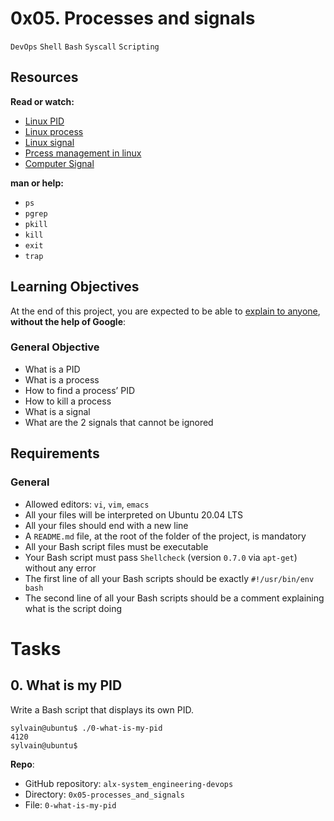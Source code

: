 # 0x05. Processes and signals
`DevOps`
`Shell`
`Bash`
`Syscall`
`Scripting`

## Resources
**Read or watch:**
  * [Linux PID](https://www.linfo.org/pid.html)
  * [Linux process](https://www.thegeekstuff.com/2012/03/linux-processes-environment/)
  * [Linux signal](https://www.educative.io/answers/what-are-linux-signals)
  * [Prcess management in linux](https://www.digitalocean.com/community/tutorials/process-management-in-linux)
  * [Computer Signal](https://www.computerhope.com/unix/signals.htm)

**man or help:**
  * `ps`
  * `pgrep`
  * `pkill`
  * `kill`
  * `exit`
  * `trap`

## Learning Objectives
At the end of this project, you are expected to be able to [explain to anyone](https://fs.blog/feynman-learning-technique/), **without the help of Google**:
### General Objective
  * What is a PID
  * What is a process
  * How to find a process’ PID
  * How to kill a process
  * What is a signal
  * What are the 2 signals that cannot be ignored

## Requirements
### General
  * Allowed editors: `vi`, `vim`, `emacs`
  * All your files will be interpreted on Ubuntu 20.04 LTS
  * All your files should end with a new line
  * A `README.md` file, at the root of the folder of the project, is mandatory
  * All your Bash script files must be executable
  * Your Bash script must pass `Shellcheck` (version `0.7.0` via `apt-get`) without any error
  * The first line of all your Bash scripts should be exactly `#!/usr/bin/env bash`
  * The second line of all your Bash scripts should be a comment explaining what is the script doing

# Tasks
## 0. What is my PID
Write a Bash script that displays its own PID.
```
sylvain@ubuntu$ ./0-what-is-my-pid
4120
sylvain@ubuntu$
```
**Repo**:
  * GitHub repository: `alx-system_engineering-devops`
  * Directory: `0x05-processes_and_signals`
  * File: `0-what-is-my-pid`